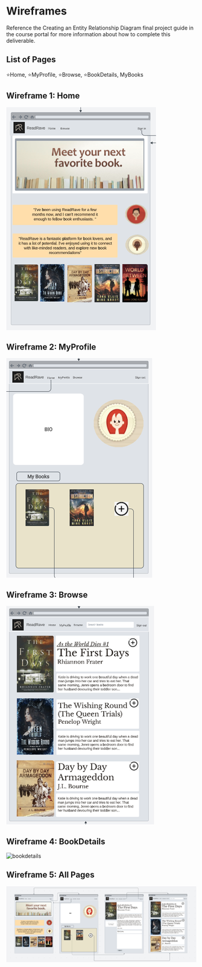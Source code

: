 # Wireframes

Reference the Creating an Entity Relationship Diagram final project guide in the course portal for more information about how to complete this deliverable.

## List of Pages

⭐Home, ⭐MyProfile, ⭐Browse, ⭐BookDetails, MyBooks

## Wireframe 1: Home

<img src='home.png' title='Home Page' width='' alt='Home Page Wireframe' />

## Wireframe 2: MyProfile

<img src='myprofile.png' title='MyProfile Page' width='' alt='MyProfile Page Wireframe' />

## Wireframe 3: Browse

<img src='browse.png' title='Browse Page' width='' alt='Browse Page Wireframe' />

## Wireframe 4: BookDetails

![bookdetails](https://github.com/XujuanChen/web103_finalproject/assets/72937387/e8e91a32-f67a-44bd-a43d-ad1fca845f4f)


## Wireframe 5: All Pages

<img src='allpages.png' title='All Pages' width='' alt='All Pages' />
